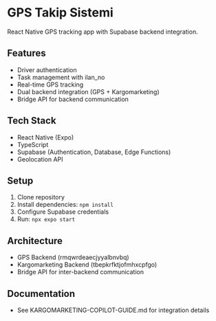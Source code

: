 # GPS Takip Sistemi

React Native GPS tracking app with Supabase backend integration.

## Features
- Driver authentication
- Task management with ilan_no
- Real-time GPS tracking
- Dual backend integration (GPS + Kargomarketing)
- Bridge API for backend communication

## Tech Stack
- React Native (Expo)
- TypeScript
- Supabase (Authentication, Database, Edge Functions)
- Geolocation API

## Setup
1. Clone repository
2. Install dependencies: `npm install`
3. Configure Supabase credentials
4. Run: `npx expo start`

## Architecture
- GPS Backend (rmqwrdeaecjyyalbnvbq)
- Kargomarketing Backend (tbepkrfktjofmhxcpfgo)
- Bridge API for inter-backend communication

## Documentation
- See KARGOMARKETING-COPILOT-GUIDE.md for integration details
